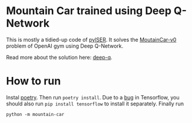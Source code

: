 # Mountain Car trained using Deep Q-Network

This is mostly a tidied-up code of [pylSER][original]. It solves the
[MoutainCar-v0][mountain] problem of OpenAI gym using Deep Q-Network.

Read more about the solution here: [deep-q][deep].

# How to run

Instal [poetry][poetry]. Then run `poetry install`. Due to a [bug][bug] in Tensorflow,
you should also run `pip install tensorflow` to install it separately. Finally run

`python -m mountain-car`

[original]: https://github.com/pylSER/Deep-Reinforcement-learning-Mountain-Car
[poetry]: https://poetry.eustace.io/docs/#installation
[bug]: https://github.com/sdispater/poetry/issues/1330
[mountain]: https://gym.openai.com/envs/MountainCar-v0/
[deep]: https://towardsdatascience.com/qrash-course-deep-q-networks-from-the-ground-up-1bbda41d3677
